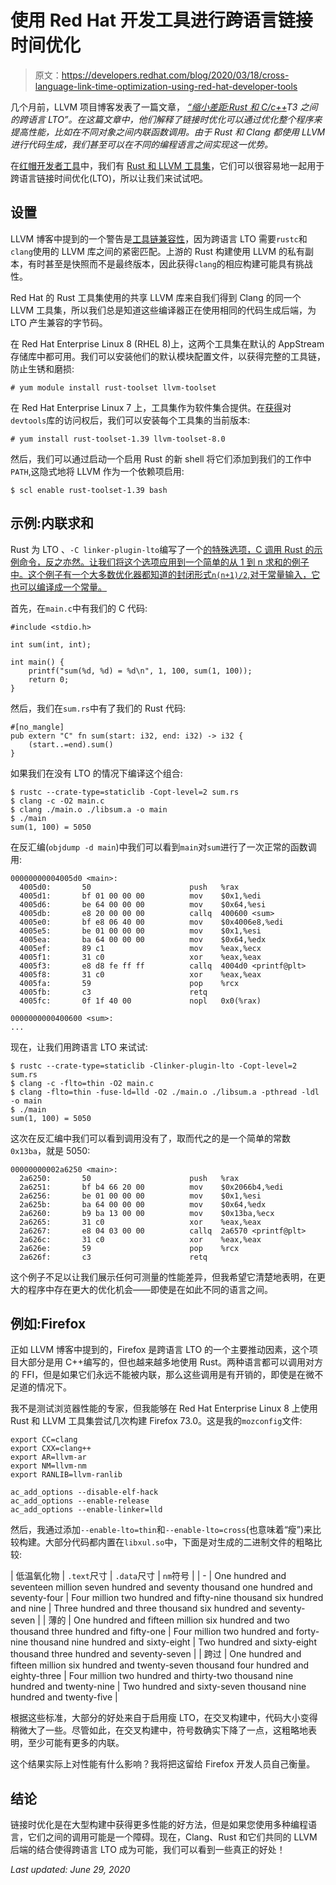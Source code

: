 # 使用 Red Hat 开发工具进行跨语言链接时间优化

> 原文：<https://developers.redhat.com/blog/2020/03/18/cross-language-link-time-optimization-using-red-hat-developer-tools>

几个月前，LLVM 项目博客发表了一篇文章， *[“缩小差距:Rust 和 C/c++](http://blog.llvm.org/2019/09/closing-gap-cross-language-lto-between.html)T3 之间的跨语言 LTO”。在这篇文章中，他们解释了链接时优化可以通过优化整个程序来提高性能，比如在不同对象之间内联函数调用。由于 Rust 和 Clang 都使用 LLVM 进行代码生成，我们甚至可以在不同的编程语言之间实现这一优势。*

在[红帽开发者工具](https://developers.redhat.com/topics/developer-tools/)中，我们有 [Rust 和 LLVM 工具集](https://access.redhat.com/documentation/en-us/red_hat_developer_tools/1/)，它们可以很容易地一起用于跨语言链接时间优化(LTO)，所以让我们来试试吧。

## 设置

LLVM 博客中提到的一个警告是[工具链兼容性](https://doc.rust-lang.org/rustc/linker-plugin-lto.html#toolchain-compatibility)，因为跨语言 LTO 需要`rustc`和`clang`使用的 LLVM 库之间的紧密匹配。上游的 Rust 构建使用 LLVM 的私有副本，有时甚至是快照而不是最终版本，因此获得`clang`的相应构建可能具有挑战性。

Red Hat 的 Rust 工具集使用的共享 LLVM 库来自我们得到 Clang 的同一个 LLVM 工具集，所以我们总是知道这些编译器正在使用相同的代码生成后端，为 LTO 产生兼容的字节码。

在 Red Hat Enterprise Linux 8 (RHEL 8)上，这两个工具集在默认的 AppStream 存储库中都可用。我们可以安装他们的默认模块配置文件，以获得完整的工具链，防止生锈和磨损:

```
# yum module install rust-toolset llvm-toolset
```

在 Red Hat Enterprise Linux 7 上，工具集作为软件集合提供。在[获得](https://access.redhat.com/documentation/en-us/red_hat_developer_tools/1/html/using_rust_1.39_toolset/chap-rust-intro#sect-Rust-access)对`devtools`库的访问权后，我们可以安装每个工具集的当前版本:

```
# yum install rust-toolset-1.39 llvm-toolset-8.0
```

然后，我们可以通过启动一个启用 Rust 的新 shell 将它们添加到我们的工作中`PATH`,这隐式地将 LLVM 作为一个依赖项启用:

```
$ scl enable rust-toolset-1.39 bash
```

## 示例:内联求和

Rust 为 LTO 、`-C linker-plugin-lto`编写了一个[的特殊选项，C 调用 Rust 的示例命令，反之亦然。让我们将这个选项应用到一个简单的从 1 到 n 求和的例子中。这个例子有一个大多数优化器都知道的封闭形式`n(n+1)/2`,对于常量输入，它也可以编译成一个常量。](https://doc.rust-lang.org/rustc/linker-plugin-lto.html)

首先，在`main.c`中有我们的 C 代码:

```
#include <stdio.h>

int sum(int, int);

int main() {
    printf("sum(%d, %d) = %d\n", 1, 100, sum(1, 100));
    return 0;
}
```

然后，我们在`sum.rs`中有了我们的 Rust 代码:

```
#[no_mangle]
pub extern "C" fn sum(start: i32, end: i32) -> i32 {
    (start..=end).sum()
}
```

如果我们在没有 LTO 的情况下编译这个组合:

```
$ rustc --crate-type=staticlib -Copt-level=2 sum.rs
$ clang -c -O2 main.c
$ clang ./main.o ./libsum.a -o main
$ ./main
sum(1, 100) = 5050

```

在反汇编(`objdump -d main`)中我们可以看到`main`对`sum`进行了一次正常的函数调用:

```
00000000004005d0 <main>:
  4005d0:       50                      push   %rax
  4005d1:       bf 01 00 00 00          mov    $0x1,%edi
  4005d6:       be 64 00 00 00          mov    $0x64,%esi
  4005db:       e8 20 00 00 00          callq  400600 <sum>
  4005e0:       bf e8 06 40 00          mov    $0x4006e8,%edi
  4005e5:       be 01 00 00 00          mov    $0x1,%esi
  4005ea:       ba 64 00 00 00          mov    $0x64,%edx
  4005ef:       89 c1                   mov    %eax,%ecx
  4005f1:       31 c0                   xor    %eax,%eax
  4005f3:       e8 d8 fe ff ff          callq  4004d0 <printf@plt>
  4005f8:       31 c0                   xor    %eax,%eax
  4005fa:       59                      pop    %rcx
  4005fb:       c3                      retq
  4005fc:       0f 1f 40 00             nopl   0x0(%rax)

0000000000400600 <sum>:
...
```

现在，让我们用跨语言 LTO 来试试:

```
$ rustc --crate-type=staticlib -Clinker-plugin-lto -Copt-level=2 sum.rs
$ clang -c -flto=thin -O2 main.c
$ clang -flto=thin -fuse-ld=lld -O2 ./main.o ./libsum.a -pthread -ldl -o main
$ ./main
sum(1, 100) = 5050
```

这次在反汇编中我们可以看到调用没有了，取而代之的是一个简单的常数`0x13ba`，就是 5050:

```
00000000002a6250 <main>:
  2a6250:       50                      push   %rax
  2a6251:       bf b4 66 20 00          mov    $0x2066b4,%edi
  2a6256:       be 01 00 00 00          mov    $0x1,%esi
  2a625b:       ba 64 00 00 00          mov    $0x64,%edx
  2a6260:       b9 ba 13 00 00          mov    $0x13ba,%ecx
  2a6265:       31 c0                   xor    %eax,%eax
  2a6267:       e8 04 03 00 00          callq  2a6570 <printf@plt>
  2a626c:       31 c0                   xor    %eax,%eax
  2a626e:       59                      pop    %rcx
  2a626f:       c3                      retq
```

这个例子不足以让我们展示任何可测量的性能差异，但我希望它清楚地表明，在更大的程序中存在更大的优化机会——即使是在如此不同的语言之间。

## 例如:Firefox

正如 LLVM 博客中提到的，Firefox 是跨语言 LTO 的一个主要推动因素，这个项目大部分是用 C++编写的，但也越来越多地使用 Rust。两种语言都可以调用对方的 FFI，但是如果它们永远不能被内联，那么这些调用是有开销的，即使是在微不足道的情况下。

我不是测试浏览器性能的专家，但我能够在 Red Hat Enterprise Linux 8 上使用 Rust 和 LLVM 工具集尝试几次构建 Firefox 73.0。这是我的`mozconfig`文件:

```
export CC=clang
export CXX=clang++
export AR=llvm-ar
export NM=llvm-nm
export RANLIB=llvm-ranlib

ac_add_options --disable-elf-hack
ac_add_options --enable-release
ac_add_options --enable-linker=lld
```

然后，我通过添加`--enable-lto=thin`和`--enable-lto=cross`(也意味着“瘦”)来比较构建。大部分代码都内置在`libxul.so`中，下面是对生成的二进制文件的粗略比较:

| 低温氧化物 | `.text`尺寸 | `.data`尺寸 | `nm`符号 |
| - | One hundred and seventeen million seven hundred and seventy thousand one hundred and seventy-four | Four million two hundred and fifty-nine thousand six hundred and nine | Three hundred and three thousand six hundred and seventy-seven |
| 薄的 | One hundred and fifteen million six hundred and two thousand three hundred and fifty-one | Four million two hundred and forty-nine thousand nine hundred and sixty-eight | Two hundred and sixty-eight thousand three hundred and seventy-seven |
| 跨过 | One hundred and fifteen million six hundred and twenty-seven thousand four hundred and eighty-three | Four million two hundred and thirty-two thousand nine hundred and twenty-nine | Two hundred and sixty-seven thousand nine hundred and twenty-five |

根据这些标准，大部分的好处来自于启用瘦 LTO，在交叉构建中，代码大小变得稍微大了一些。尽管如此，在交叉构建中，符号数确实下降了一点，这粗略地表明，至少可能有更多的内联。

这个结果实际上对性能有什么影响？我将把这留给 Firefox 开发人员自己衡量。

## 结论

链接时优化是在大型构建中获得更多性能的好方法，但是如果您使用多种编程语言，它们之间的调用可能是一个障碍。现在，Clang、Rust 和它们共同的 LLVM 后端的结合使得跨语言 LTO 成为可能，我们可以看到一些真正的好处！

*Last updated: June 29, 2020*